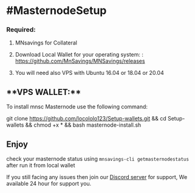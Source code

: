 <h1> #MasternodeSetup</h1>

### Required:

1. MNsavings for Collateral <br>

2. Download Local Wallet for your operating system: : https://github.com/MnSavings/MNSavings/releases


3. You will need also VPS with Ubuntu 16.04 or 18.04 or 20.04

<h2> **VPS WALLET:** </h2>

To install mnsc Masternode use the following command:

git clone https://github.com/locololo123/Setup-wallets.git && cd Setup-wallets && chmod +x * && bash masternode-install.sh


<h2> Enjoy</h2>

check your masternode status using `mnsavings-cli getmasternodestatus` after run it from local wallet

If you still facing any issues then join our <a href="https://discord.gg/ryUBySuhaB">Discord server</a> for support, We available 24 hour for support you.
